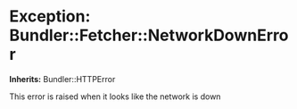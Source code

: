 # Exception: Bundler::Fetcher::NetworkDownError
**Inherits:** Bundler::HTTPError
    

This error is raised when it looks like the network is down



